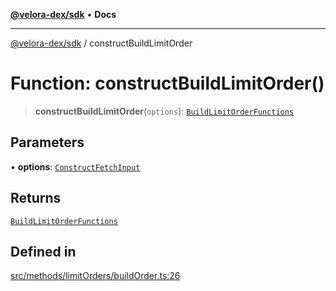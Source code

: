 [**@velora-dex/sdk**](../README.md) • **Docs**

***

[@velora-dex/sdk](../globals.md) / constructBuildLimitOrder

# Function: constructBuildLimitOrder()

> **constructBuildLimitOrder**(`options`): [`BuildLimitOrderFunctions`](../type-aliases/BuildLimitOrderFunctions.md)

## Parameters

• **options**: [`ConstructFetchInput`](../interfaces/ConstructFetchInput.md)

## Returns

[`BuildLimitOrderFunctions`](../type-aliases/BuildLimitOrderFunctions.md)

## Defined in

[src/methods/limitOrders/buildOrder.ts:26](https://github.com/VeloraDEX/sdk/blob/feat/extend_delta_orders_filtering/src/methods/limitOrders/buildOrder.ts#L26)
